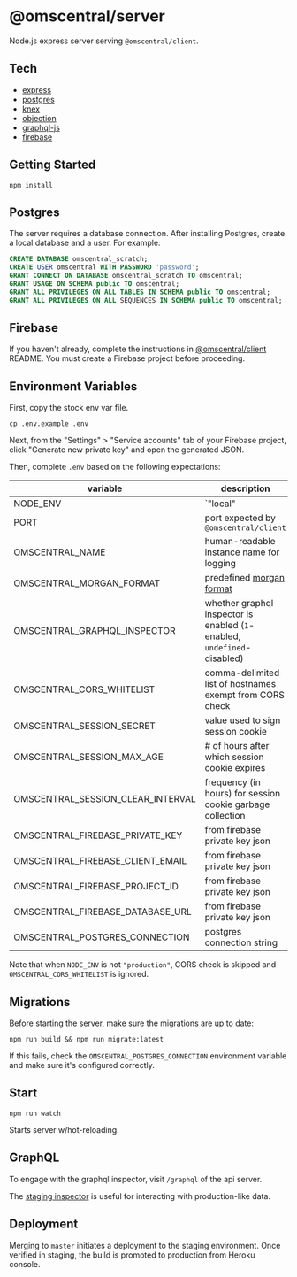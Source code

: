 # @omscentral/server

Node.js express server serving `@omscentral/client`.

## Tech

- [express](https://expressjs.com/)
- [postgres](https://www.postgresql.org/)
- [knex](http://knexjs.org/)
- [objection](https://vincit.github.io/objection.js/)
- [graphql-js](https://github.com/graphql/graphql-js)
- [firebase](https://firebase.google.com/)

## Getting Started

```
npm install
```

## Postgres

The server requires a database connection. After installing Postgres, create a local database and a user. For example:

```sql
CREATE DATABASE omscentral_scratch;
CREATE USER omscentral WITH PASSWORD 'password';
GRANT CONNECT ON DATABASE omscentral_scratch TO omscentral;
GRANT USAGE ON SCHEMA public TO omscentral;
GRANT ALL PRIVILEGES ON ALL TABLES IN SCHEMA public TO omscentral;
GRANT ALL PRIVILEGES ON ALL SEQUENCES IN SCHEMA public TO omscentral;
```

## Firebase

If you haven't already, complete the instructions in [@omscentral/client](https://github.com/mehmetbajin/omscentral-client) README. You must create a Firebase project before proceeding.

## Environment Variables

First, copy the stock env var file.

```
cp .env.example .env
```

Next, from the "Settings" > "Service accounts" tab of your Firebase project, click "Generate new private key" and open the generated JSON.

Then, complete `.env` based on the following expectations:

| variable                          | description                                                                         |
| --------------------------------- | ----------------------------------------------------------------------------------- |
| NODE_ENV                          | `"local" | "test" | "staging" | "production"` (recommend `"local"`)                 |
| PORT                              | port expected by `@omscentral/client`                                               |
| OMSCENTRAL_NAME                   | human-readable instance name for logging                                            |
| OMSCENTRAL_MORGAN_FORMAT          | predefined [morgan format](https://www.npmjs.com/package/morgan#predefined-formats) |
| OMSCENTRAL_GRAPHQL_INSPECTOR      | whether graphql inspector is enabled (`1`-enabled, `undefined`-disabled)            |
| OMSCENTRAL_CORS_WHITELIST         | comma-delimited list of hostnames exempt from CORS check                            |
| OMSCENTRAL_SESSION_SECRET         | value used to sign session cookie                                                   |
| OMSCENTRAL_SESSION_MAX_AGE        | # of hours after which session cookie expires                                       |
| OMSCENTRAL_SESSION_CLEAR_INTERVAL | frequency (in hours) for session cookie garbage collection                          |
| OMSCENTRAL_FIREBASE_PRIVATE_KEY   | from firebase private key json                                                      |
| OMSCENTRAL_FIREBASE_CLIENT_EMAIL  | from firebase private key json                                                      |
| OMSCENTRAL_FIREBASE_PROJECT_ID    | from firebase private key json                                                      |
| OMSCENTRAL_FIREBASE_DATABASE_URL  | from firebase private key json                                                      |
| OMSCENTRAL_POSTGRES_CONNECTION    | postgres connection string                                                          |

Note that when `NODE_ENV` is not `"production"`, CORS check is skipped and `OMSCENTRAL_CORS_WHITELIST` is ignored.

## Migrations

Before starting the server, make sure the migrations are up to date:

```
npm run build && npm run migrate:latest
```

If this fails, check the `OMSCENTRAL_POSTGRES_CONNECTION` environment variable and make sure it's configured correctly.

## Start

```
npm run watch
```

Starts server w/hot-reloading.

## GraphQL

To engage with the graphql inspector, visit `/graphql` of the api server.

The [staging inspector](https://omscentral-api-staging.herokuapp.com/graphql) is useful for interacting with production-like data.

## Deployment

Merging to `master` initiates a deployment to the staging environment. Once verified in staging, the build is promoted to production from Heroku console.
